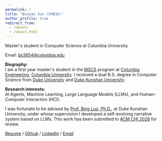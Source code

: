 ```yaml
---
permalink: /
title: "Binyan Sun (孙彬焱)"
author_profile: true
redirect_from: 
  - /about/
  - /about.html
---
```

Master's student in Computer Science at Columbia University

Email: bs3654@columbia.edu

**Biography:**  
I am a first year master's student in the [MSCS](https://www.cs.columbia.edu/education/ms/) program at [Columbia Engineering](https://www.engineering.columbia.edu/), [Columbia University](https://www.columbia.edu/). I received a dual B.S. degree in Computer Science from [Duke University](https://duke.edu/) and [Duke Kunshan University](https://www.dukekunshan.edu.cn/).

**Research interests:**  
AI Agents, Machine Learning, Large Language Models (LLMs), and Human–Computer Interaction (HCI).

I was fortunate to be advised by [Prof. Bing Luo, Ph.D.](https://luobing1008.github.io/), at Duke Kunshan University, under whose supervision I developed a self-evolving narrative system based on LLMs. This work has been submitted to [ACM CHI 2026](https://chi2026.acm.org/) for review.

[Resume](../assets/Resume_Binyan_Sun.pdf) / [Github](http://www.github.com/bob-021206) / [LinkedIn](https://www.linkedin.com/in/binyan-sun-321b76294) / [Email](bs3654@columbia.edu)

